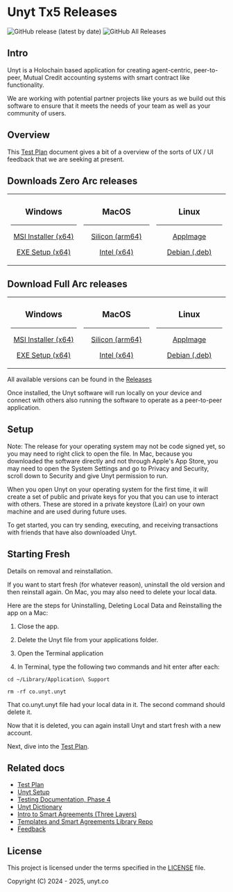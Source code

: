 # Unyt Tx5 Releases

![GitHub release (latest by date)](https://img.shields.io/github/v/release/unytco/unyt-sandbox-tx5?style=for-the-badge)
![GitHub All Releases](https://img.shields.io/github/downloads/unytco/unyt-sandbox-tx5/total?style=for-the-badge)

## Intro

Unyt is a Holochain based application for creating agent-centric, peer-to-peer, Mutual Credit accounting systems with smart contract like functionality.

We are working with potential partner projects like yours as we build out this software to ensure that it meets the needs of your team as well as your community of users.

## Overview

This [Test Plan](./1_0_testing_plan.md) document gives a bit of a overview of the sorts of UX / UI feedback that we are seeking at present.

## Downloads Zero Arc releases

<div align="center">

<table>
<tr>
<td width="25%" align="center">

### **Windows**

---

[MSI Installer (x64)](https://github.com/unytco/unyt-sandbox-tx5/releases/download/v0.39.0/Unyt-tx5_zero-arc_0.39.0_x64_windows.msi)

[EXE Setup (x64)](https://github.com/unytco/unyt-sandbox-tx5/releases/download/v0.39.0/Unyt-tx5_zero-arc_0.39.0_x64_windows.exe)

</td>
<td width="25%" align="center">

### **MacOS**

---

[Silicon (arm64)](https://github.com/unytco/unyt-sandbox-tx5/releases/download/v0.39.0/Unyt-tx5_zero-arc_0.39.0_aarch64_darwin)

[Intel (x64)](https://github.com/unytco/unyt-sandbox-tx5/releases/download/v0.39.0/Unyt-tx5_zero-arc_0.39.0_x64_darwin.dmg)

</td>
<td width="25%" align="center">

### **Linux**

---

[AppImage](https://github.com/unytco/unyt-sandbox-tx5/releases/download/v0.39.0/Unyt-tx5_zero-arc_0.39.0_amd64_linux.AppImage)

[Debian (.deb)](https://github.com/unytco/unyt-sandbox-tx5/releases/download/v0.39.0/Unyt-tx5_zero-arc_0.39.0_amd64_linux.deb)

</td>
<!-- 
<td width="25%" align="center">

### **Android**

---

[APK](https://github.com/unytco/unyt-sandbox-tx5/releases/download/v0.0.1/app-universal-release.apk)

[AAB Bundle](https://github.com/unytco/unyt-sandbox-tx5/releases/download/v0.0.1/app-universal-release.aab)

</td> 
-->
</tr>
</table>

</div>

## Download Full Arc releases

<div align="center">

<table>
<tr>
<td width="25%" align="center">

### **Windows**

---

[MSI Installer (x64)](https://github.com/unytco/unyt-sandbox-tx5/releases/download/v0.39.0/Unyt-tx5_0.39.0_x64_windows.msi)

[EXE Setup (x64)](https://github.com/unytco/unyt-sandbox-tx5/releases/download/v0.39.0/Unyt-tx5_0.39.0_x64_windows.exe)

</td>
<td width="25%" align="center">

### **MacOS**

---

[Silicon (arm64)](https://github.com/unytco/unyt-sandbox-tx5/releases/download/v0.39.0/Unyt-tx5_0.39.0_aarch64_darwin)

[Intel (x64)](https://github.com/unytco/unyt-sandbox-tx5/releases/download/v0.39.0/Unyt-tx5_0.39.0_x64_darwin.dmg)

</td>
<td width="25%" align="center">

### **Linux**

---

[AppImage](https://github.com/unytco/unyt-sandbox-tx5/releases/download/v0.39.0/Unyt-tx5_0.39.0_amd64_linux.AppImage)

[Debian (.deb)](https://github.com/unytco/unyt-sandbox-tx5/releases/download/v0.39.0/Unyt-tx5_0.39.0_amd64_linux.deb)

</tr>
</table>

</div>

All available versions can be found in the [Releases](https://github.com/unytco/unyt-sandbox-tx5/releases/)

Once installed, the Unyt software will run locally on your device and connect with others also running the software to operate as a peer-to-peer application.

## Setup

Note: The release for your operating system may not be code signed yet, so you may need to right click to open the file. In Mac, because you downloaded the software directly and not through Apple's App Store, you may need to open the System Settings and go to Privacy and Security, scroll down to Security and give Unyt permission to run.

When you open Unyt on your operating system for the first time, it will create a set of public and private keys for you that you can use to interact with others. These are stored in a private keystore (Lair) on your own machine and are used during future uses.

To get started, you can try sending, executing, and receiving transactions with friends that have also downloaded Unyt.

## Starting Fresh

Details on removal and reinstallation.

If you want to start fresh (for whatever reason), uninstall the old version and then reinstall again. On Mac, you may also need to delete your local data.

Here are the steps for Uninstalling, Deleting Local Data and Reinstalling the app on a Mac:

1. Close the app.

2. Delete the Unyt file from your applications folder.

3. Open the Terminal application
4. In Terminal, type the following two commands and hit enter after each:

```
cd ~/Library/Application\ Support
```

```
rm -rf co.unyt.unyt
```

That co.unyt.unyt file had your local data in it. The second command should delete it.

Now that it is deleted, you can again install Unyt and start fresh with a new account.

Next, dive into the [Test Plan](./1_0_testing_plan.md).

## Related docs

- [Test Plan](./testing_docs/1_0_testing_plan.md)
- [Unyt Setup](./README.md)
- [Testing Documentation, Phase 4](./testing_docs/4_0_phase_4_testing_details.md)
- [Unyt Dictionary](./testing_docs/4_2_unyt-dictionary.md)
- [Intro to Smart Agreements (Three Layers)](./testing_docs/4_1_intro_to_smart_agreements.md)
- [Templates and Smart Agreements Library Repo](https://github.com/unytco/smart_agreement_library)
- [Feedback](https://github.com/orgs/unytco/projects/5/views/1)

## License

This project is licensed under the terms specified in the [LICENSE](LICENSE) file.

Copyright (C) 2024 - 2025, unyt.co
